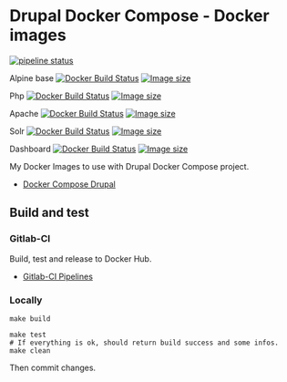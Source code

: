 # Drupal Docker Compose - Docker images

[![pipeline status](https://gitlab.com/mog33/docker-images/badges/master/pipeline.svg)](https://gitlab.com/mog33/docker-images/commits/master)

Alpine base
[![Docker Build Status](https://img.shields.io/docker/build/mogtofu33/alpine-base.svg)](https://hub.docker.com/r/mogtofu33/alpine-base/)
[![Image size](https://images.microbadger.com/badges/image/mogtofu33/alpine-base.svg)](https://microbadger.com/images/mogtofu33/alpine-base)

Php
[![Docker Build Status](https://img.shields.io/docker/build/mogtofu33/php.svg)](https://hub.docker.com/r/mogtofu33/php/)
[![Image size](https://images.microbadger.com/badges/image/mogtofu33/php.svg)](https://microbadger.com/images/mogtofu33/php)

Apache
[![Docker Build Status](https://img.shields.io/docker/build/mogtofu33/apache.svg)](https://hub.docker.com/r/mogtofu33/apache/)
[![Image size](https://images.microbadger.com/badges/image/mogtofu33/apache.svg)](https://microbadger.com/images/mogtofu33/apache)

Solr
[![Docker Build Status](https://img.shields.io/docker/build/mogtofu33/solr.svg)](https://hub.docker.com/r/mogtofu33/solr/)
[![Image size](https://images.microbadger.com/badges/image/mogtofu33/solr.svg)](https://microbadger.com/images/mogtofu33/solr)

Dashboard
[![Docker Build Status](https://img.shields.io/docker/build/mogtofu33/dashboard.svg)](https://hub.docker.com/r/mogtofu33/dashboard/)
[![Image size](https://images.microbadger.com/badges/image/mogtofu33/dashboard.svg)](https://microbadger.com/images/mogtofu33/dashboard)

My Docker Images to use with Drupal Docker Compose project.

* [Docker Compose Drupal](https://github.com/Mogtofu33/docker-compose-drupal)

## Build and test

### Gitlab-CI

Build, test and release to Docker Hub.

* [Gitlab-CI Pipelines](https://gitlab.com/mog33/docker-images/pipelines)

### Locally

    make build

    make test
    # If everything is ok, should return build success and some infos.
    make clean

Then commit changes.
